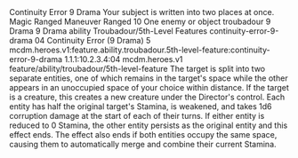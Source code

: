 <ability>
  <name>Continuity Error</name>
  <cost>9 Drama</cost>
  <flavor>Your subject is written into two places at once.</flavor>
  <keywords>
    <keyword>Magic</keyword>
    <keyword>Ranged</keyword>
  </keywords>
  <type>Maneuver</type>
  <distance>Ranged 10</distance>
  <target>One enemy or object</target>
  <metadata>
    <class>troubadour</class>
    <cost>9 Drama</cost>
    <cost_amount>9</cost_amount>
    <cost_resource>Drama</cost_resource>
    <feature_type>ability</feature_type>
    <file_dpath>Troubadour/5th-Level Features</file_dpath>
    <item_id>continuity-error-9-drama</item_id>
    <item_index>04</item_index>
    <item_name>Continuity Error (9 Drama)</item_name>
    <level>5</level>
    <scc>mcdm.heroes.v1:feature.ability.troubadour.5th-level-feature:continuity-error-9-drama</scc>
    <scdc>1.1.1:10.2.3.4:04</scdc>
    <source>mcdm.heroes.v1</source>
    <type>feature/ability/troubadour/5th-level-feature</type>
  </metadata>
  <effects>
    <effect type="mundane">The target is split into two separate entities, one of which remains in the target&apos;s space while the other appears in an unoccupied space of your choice within distance. If the target is a creature, this creates a new creature under the Director&apos;s control. Each entity has half the original target&apos;s Stamina, is weakened, and takes 1d6 corruption damage at the start of each of their turns. If either entity is reduced to 0 Stamina, the other entity persists as the original entity and this effect ends. The effect also ends if both entities occupy the same space, causing them to automatically merge and combine their current Stamina.</effect>
  </effects>
</ability>
